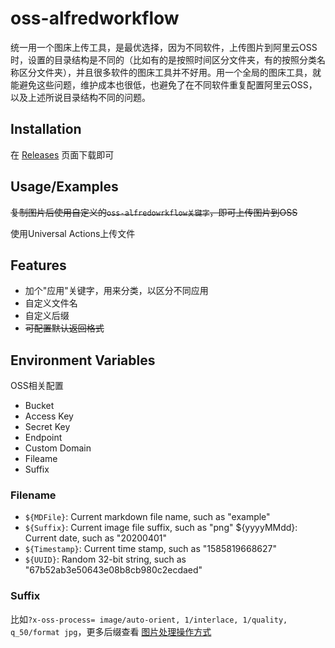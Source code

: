 
# oss-alfredworkflow

统一用一个图床上传工具，是最优选择，因为不同软件，上传图片到阿里云OSS时，设置的目录结构是不同的（比如有的是按照时间区分文件夹，有的按照分类名称区分文件夹），并且很多软件的图床工具并不好用。用一个全局的图床工具，就能避免这些问题，维护成本也很低，也避免了在不同软件重复配置阿里云OSS，以及上述所说目录结构不同的问题。


## Installation

在 [Releases](https://github.com/Coo6ee/oss-alfredworkflow/releases) 页面下载即可

## Usage/Examples

~~复制图片后使用自定义的`oss-alfredowrkflow关键字`，即可上传图片到OSS~~

使用Universal Actions上传文件


## Features

- 加个"应用"关键字，用来分类，以区分不同应用
- 自定义文件名
- 自定义后缀
- ~~可配置默认返回格式~~


## Environment Variables

OSS相关配置

- Bucket
- Access Key
- Secret Key
- Endpoint
- Custom Domain
- Fileame
- Suffix

### Filename

- `${MDFile}`: Current markdown file name, such as "example"
- `${Suffix}`: Current image file suffix, such as "png" ${yyyyMMdd}: Current date, such as "20200401"
- `${Timestamp}`: Current time stamp, such as "1585819668627"
- `${UUID}`: Random 32-bit string, such as "67b52ab3e50643e08b8cb980c2ecdaed"

### Suffix

比如`?x-oss-process= image/auto-orient, 1/interlace, 1/quality, q_50/format jpg`，更多后缀查看 [图片处理操作方式](https://help.aliyun.com/document_detail/44686.html)



